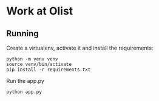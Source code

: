 # Work at Olist ##

## Running ##
Create a virtualenv, activate it and install the requirements:  
```
python -m venv venv
source venv/bin/activate
pip install -r requirements.txt
```  
Run the app.py  
```
python app.py
```  

